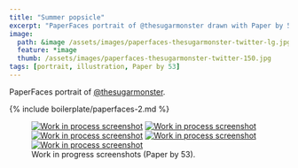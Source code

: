 ```yaml
---
title: "Summer popsicle"
excerpt: "PaperFaces portrait of @thesugarmonster drawn with Paper by 53 on an iPad."
image: 
  path: &image /assets/images/paperfaces-thesugarmonster-twitter-lg.jpg 
  feature: *image
  thumb: /assets/images/paperfaces-thesugarmonster-twitter-150.jpg
tags: [portrait, illustration, Paper by 53]
---
```


PaperFaces portrait of [@thesugarmonster](http://twitter.com/thesugarmonster).

{% include boilerplate/paperfaces-2.md %}

<figure class="half">
	<a href="{{ site.url }}/assets/images/paperfaces-thesugarmonster-process-1-lg.jpg"><img src="{{ site.url }}/assets/images/paperfaces-thesugarmonster-process-1-600.jpg" alt="Work in process screenshot"></a>
	<a href="{{ site.url }}/assets/images/paperfaces-thesugarmonster-process-2-lg.jpg"><img src="{{ site.url }}/assets/images/paperfaces-thesugarmonster-process-2-600.jpg" alt="Work in process screenshot"></a>
	<a href="{{ site.url }}/assets/images/paperfaces-thesugarmonster-process-3-lg.jpg"><img src="{{ site.url }}/assets/images/paperfaces-thesugarmonster-process-3-600.jpg" alt="Work in process screenshot"></a>
	<a href="{{ site.url }}/assets/images/paperfaces-thesugarmonster-process-4-lg.jpg"><img src="{{ site.url }}/assets/images/paperfaces-thesugarmonster-process-4-600.jpg" alt="Work in process screenshot"></a>
	<a href="{{ site.url }}/assets/images/paperfaces-thesugarmonster-process-5-lg.jpg"><img src="{{ site.url }}/assets/images/paperfaces-thesugarmonster-process-5-600.jpg" alt="Work in process screenshot"></a>
	<figcaption>Work in progress screenshots (Paper by 53).</figcaption>
</figure>